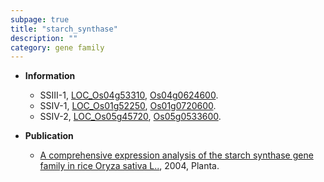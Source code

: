 ```yaml
---
subpage: true
title: "starch_synthase"
description: ""
category: gene family
---
```


* **Information**  
    + SSIII-1, [LOC_Os04g53310](http://rice.plantbiology.msu.edu/cgi-bin/ORF_infopage.cgi?orf=LOC_Os04g53310), [Os04g0624600](http://rapdb.dna.affrc.go.jp/viewer/gbrowse_details/irgsp1?name=Os04g0624600).
    + SSIV-1, [LOC_Os01g52250](http://rice.plantbiology.msu.edu/cgi-bin/ORF_infopage.cgi?orf=LOC_Os01g52250), [Os01g0720600](http://rapdb.dna.affrc.go.jp/viewer/gbrowse_details/irgsp1?name=Os01g0720600).
    + SSIV-2, [LOC_Os05g45720](http://rice.plantbiology.msu.edu/cgi-bin/ORF_infopage.cgi?orf=LOC_Os05g45720), [Os05g0533600](http://rapdb.dna.affrc.go.jp/viewer/gbrowse_details/irgsp1?name=Os05g0533600).

* **Publication**  
    + [A comprehensive expression analysis of the starch synthase gene family in rice Oryza sativa L..](http://www.ncbi.nlm.nih.gov/pubmed?term=A+comprehensive+expression+analysis+of+the+starch+synthase+gene+family+in+rice+Oryza+sativa+L..%5BTitle%5D), 2004, Planta.


